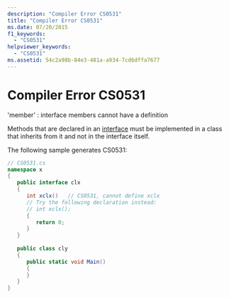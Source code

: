 ```yaml
---
description: "Compiler Error CS0531"
title: "Compiler Error CS0531"
ms.date: 07/20/2015
f1_keywords: 
  - "CS0531"
helpviewer_keywords: 
  - "CS0531"
ms.assetid: 54c2a98b-84e3-481a-a934-7cd6dffa7677
---
```

# Compiler Error CS0531
'member' : interface members cannot have a definition  
  
 Methods that are declared in an [interface](../language-reference/keywords/interface.md) must be implemented in a class that inherits from it and not in the interface itself.  
  
 The following sample generates CS0531:  
  
```csharp  
// CS0531.cs  
namespace x  
{  
   public interface clx  
   {  
      int xclx()   // CS0531, cannot define xclx  
      // Try the following declaration instead:  
      // int xclx();  
      {  
         return 0;  
      }  
   }  
  
   public class cly  
   {  
      public static void Main()  
      {  
      }  
   }  
}  
```

